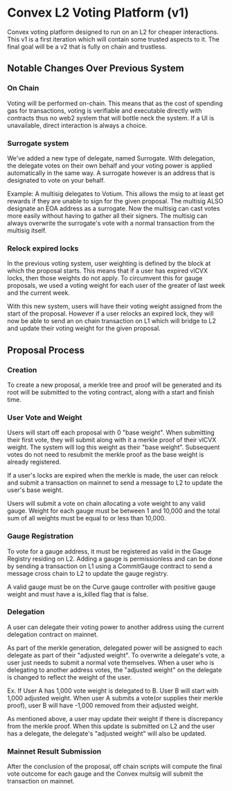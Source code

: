 
# Convex L2 Voting Platform (v1)

Convex voting platform designed to run on an L2 for cheaper interactions.  This v1 is a first iteration which will contain some trusted aspects to it.  The final goal will be a v2 that is fully on chain and trustless.

## Notable Changes Over Previous System

### On Chain

Voting will be performed on-chain. This means that as the cost of spending gas for transactions, voting is verifiable and executable directly with contracts thus no web2 system that will bottle neck the system.  If a UI is unavailable, direct interaction is always a choice. 

### Surrogate system

We've added a new type of delegate, named Surrogate.  With delegation, the delegate votes on their own behalf and your voting power is applied automatically in the same way.
A surrogate however is an address that is designated to vote on your behalf.

Example: A multisig delegates to Votium. This allows the msig to at least get rewards if they are unable to sign for the given proposal.  The multisig ALSO designate an EOA address as a surrogate.  Now the multisig can cast votes more easily without having to gather all their signers.  The multisig can always overwrite the surrogate's vote with a normal transaction from the multisig itself. 

### Relock expired locks

In the previous voting system, user weighting is defined by the block at which the proposal starts.  This means that if a user has expired vlCVX locks, then those weights do not apply.
To circumvent this for gauge proposals, we used a voting weight for each user of the greater of last week and the current week.

With this new system, users will have their voting weight assigned from the start of the proposal. However if a user relocks an expired lock, they will now be able to send an on chain transaction on L1 which will bridge to L2 and update their voting weight for the given proposal.


## Proposal Process

### Creation

To create a new proposal, a merkle tree and proof will be generated and its root will be submitted to the voting contract, along with a start and finish time.

### User Vote and Weight

Users will start off each proposal with 0 "base weight".  When submitting their first vote, they will submit along with it a merkle proof of their vlCVX weight. The system will log this weight as their "base weight". Subsequent votes do not need to resubmit the merkle proof as the base weight is already registered.

If a user's locks are expired when the merkle is made, the user can relock and submit a transaction on mainnet to send a message to L2 to update the user's base weight.

Users will submit a vote on chain allocating a vote weight to any valid gauge. Weight for each gauge must be between 1 and 10,000 and the total sum of all weights must be equal to or less than 10,000.

### Gauge Registration

To vote for a gauge address, it must be registered as valid in the Gauge Registry residing on L2.  Adding a gauge is permissionless and can be done by sending a transaction on L1 using a CommitGauge contract to send a message cross chain to L2 to update the gauge registry.

A valid gauge must be on the Curve gauge controller with positive gauge weight and must have a is_killed flag that is false.

### Delegation

A user can delegate their voting power to another address using the current delegation contract on mainnet.

As part of the merkle generation, delegated power will be assigned to each delegate as part of their "adjusted weight".  To overwrite a delegate's vote, a user just needs to submit a normal vote themselves.  When a user who is delegating to another address votes, the "adjusted weight" on the delegate is changed to reflect the weight of the user. 

Ex. If User A has 1,000 vote weight is delegated to B.  User B will start with 1,000 adjusted weight.  When user A submits a vote(or supplies their merkle proof), user B will have -1,000 removed from their adjusted weight.

As mentioned above, a user may update their weight if there is discrepancy from the merkle proof. When this update is submitted on L2 and the user has a delegate, the delegate's "adjusted weight" will also be updated.

### Mainnet Result Submission

After the conclusion of the proposal, off chain scripts will compute the final vote outcome for each gauge and the Convex multsig will submit the transaction on mainnet.